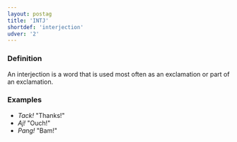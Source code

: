 ```yaml
---
layout: postag
title: 'INTJ'
shortdef: 'interjection'
udver: '2'
---
```


### Definition

An interjection is a word that is used most often as an exclamation or
part of an exclamation. 

### Examples

- _Tack!_ "Thanks!"
- _Aj!_ "Ouch!"
- _Pang!_ "Bam!"
<!-- Interlanguage links updated Po 11. listopadu 2024, 20:09:22 CET -->
